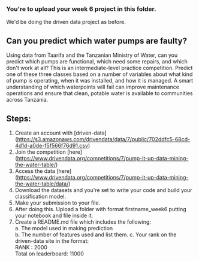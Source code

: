 ### You're to upload your week 6 project in this folder. 
We'd be doing the driven data project as before.


## Can you predict which water pumps are faulty?

Using data from Taarifa and the Tanzanian Ministry of Water, can you predict which pumps are functional, which need some repairs, and which don't work at all? This is an intermediate-level practice competition. Predict one of these three classes based on a number of variables about what kind of pump is operating, when it was installed, and how it is managed. A smart understanding of which waterpoints will fail can improve maintenance operations and ensure that clean, potable water is available to communities across Tanzania.


## Steps:
   1. Create an account with [driven-data] (https://s3.amazonaws.com/drivendata/data/7/public/702ddfc5-68cd-4d1d-a0de-f5f566f76d91.csv) <br/>
  2. Join the competition [here] (https://www.drivendata.org/competitions/7/pump-it-up-data-mining-the-water-table/) <br/>
  3. Access the data [here] (https://www.drivendata.org/competitions/7/pump-it-up-data-mining-the-water-table/data/) <br/>
  4. Download the datasets and you're set to write your code and build your classification model. <br/>
  5. Make your submission to your file. <br/>
  6. After doing this. Upload a folder with format firstname_week6 putting your notebook and file inside it. <br/>
  7. Create a README.md file which includes the following: <br/>
                    a. The model used in making prediction <br/>
                    b. The number of features used and list them.
                    c. Your rank on the driven-data site in the format: <br/>
                            RANK : 2000<br/>
                            Total on leaderboard: 11000<br/>
        
